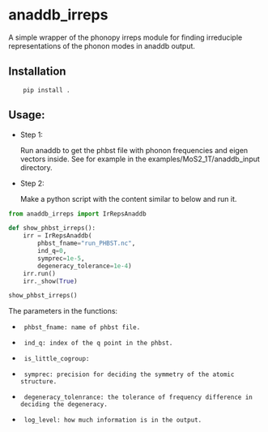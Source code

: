 # anaddb_irreps
A simple wrapper of the phonopy irreps module for finding irreduciple representations of the phonon modes in anaddb output.

## Installation
```
    pip install . 
```

## Usage:

- Step 1:

  Run anaddb to get the phbst file with phonon frequencies and eigen vectors inside. See for example in the examples/MoS2_1T/anaddb_input directory. 

- Step 2:

  Make a python script with the content similar to below and run it. 

  

```python
from anaddb_irreps import IrRepsAnaddb

def show_phbst_irreps():
    irr = IrRepsAnaddb(
        phbst_fname="run_PHBST.nc",
        ind_q=0,
        symprec=1e-5,
        degeneracy_tolerance=1e-4)
    irr.run()
    irr._show(True)

show_phbst_irreps()
```

The parameters in the functions:

 *      phbst_fname: name of phbst file.
 *      ind_q: index of the q point in the phbst.
 *      is_little_cogroup: 
 *      symprec: precision for deciding the symmetry of the atomic structure.
 *      degeneracy_tolenrance: the tolerance of frequency difference in deciding the degeneracy.
 *      log_level: how much information is in the output. 

